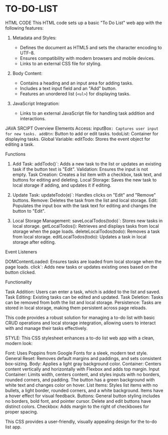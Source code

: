 # TO-DO-LIST
HTML CODE
This HTML code sets up a basic "To Do List" web app with the following features:

1. Metadata and Styles:
   - Defines the document as HTML5 and sets the character encoding to UTF-8.
   - Ensures compatibility with modern browsers and mobile devices.
   - Links to an external CSS file for styling.

2. Body Content:
   - Contains a heading and an input area for adding tasks.
   - Includes a text input field and an "Add" button.
   - Features an unordered list (`<ul>`) for displaying tasks.

3. JavaScript Integration:
   - Links to an external JavaScript file for handling task addition and interactions.

JAVA SRCIPT
Overview
Elements Access:
inputBox`: Captures user input for new tasks.
addBtn`: Button to add or edit tasks.
todoList: Container for displaying tasks.
Global Variable:
editTodo: Stores the event object for editing a task.

 Functions

1. Add Task:
   addTodo()`: Adds a new task to the list or updates an existing task if the button text is "Edit".
   Validation: Ensures the input is not empty.
   Task Creation: Creates a list item with a checkbox, task text, and buttons for editing and deleting.
   Local Storage: Saves the new task to local storage if adding, and updates it if editing.

2. Update Task:
   updateTodo(e)`: Handles clicks on "Edit" and "Remove" buttons.
   Remove: Deletes the task from the list and local storage.
   Edit: Populates the input box with the task text for editing and changes the button to "Edit".

3. Local Storage Management:
   saveLocalTodos(todo)`: Stores new tasks in local storage.
   getLocalTodos(): Retrieves and displays tasks from local storage when the page loads.
   deleteLocalTodos(todo): Removes a task from local storage.
   editLocalTodos(todo): Updates a task in local storage after editing.

 Event Listeners

DOMContentLoaded: Ensures tasks are loaded from local storage when the page loads.
click`: Adds new tasks or updates existing ones based on the button clicked.

Functionality

Task Addition: Users can enter a task, which is added to the list and saved.
Task Editing: Existing tasks can be edited and updated.
Task Deletion: Tasks can be removed from both the list and local storage.
Persistence: Tasks are stored in local storage, making them persistent across page reloads.

This code provides a robust solution for managing a to-do list with basic CRUD operations and local storage integration, allowing users to interact with and manage their tasks effectively.

STYLE:
This CSS stylesheet enhances a to-do list web app with a clean, modern look:

Font: Uses Poppins from Google Fonts for a sleek, modern text style.
General Reset: Removes default margins and paddings, and sets consistent box-sizing.
Body: Applies a light gray background color.
Container: Centers content vertically and horizontally with Flexbox and adds top margin.
Input Container: Limits width, centers content, and styles inputs with no borders, rounded corners, and padding. The button has a green background with white text and changes color on hover.
List Items: Styles list items with no bullets, a light border, rounded corners, and a white background. Items have a hover effect for visual feedback.
Buttons: General button styling includes no borders, bold font, and pointer cursor. Delete and edit buttons have distinct colors.
Checkbox: Adds margin to the right of checkboxes for proper spacing.

This CSS provides a user-friendly, visually appealing design for the to-do list app.
